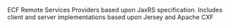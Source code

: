ECF Remote Services Providers based upon JaxRS specification.  Includes client and server implementations based upon Jersey and Apache CXF
